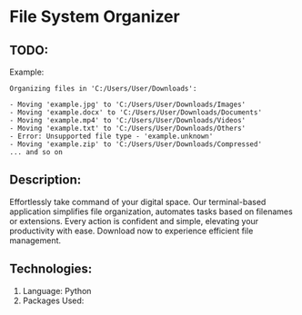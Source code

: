 # File System Organizer

## TODO: 
Example: 

```
Organizing files in 'C:/Users/User/Downloads':

- Moving 'example.jpg' to 'C:/Users/User/Downloads/Images'
- Moving 'example.docx' to 'C:/Users/User/Downloads/Documents'
- Moving 'example.mp4' to 'C:/Users/User/Downloads/Videos'
- Moving 'example.txt' to 'C:/Users/User/Downloads/Others'
- Error: Unsupported file type - 'example.unknown'
- Moving 'example.zip' to 'C:/Users/User/Downloads/Compressed'
... and so on
```

## Description: 
Effortlessly take command of your digital space. Our terminal-based application simplifies file organization, automates tasks based on filenames or extensions. Every action is confident and simple, elevating your productivity with ease. Download now to experience efficient file management.

## Technologies:
1. Language: Python
2. Packages Used: 